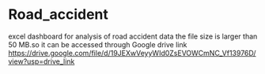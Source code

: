 # Road_accident
excel dashboard for analysis of road accident data
the file size is larger than 50 MB.so it can be accessed through Google drive link
https://drive.google.com/file/d/19JEXwVeyyWId0ZsEVOWCmNC_Vf13976D/view?usp=drive_link
